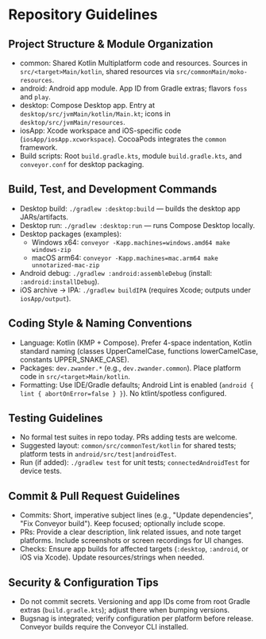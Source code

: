# Repository Guidelines

## Project Structure & Module Organization
- common: Shared Kotlin Multiplatform code and resources. Sources in `src/<target>Main/kotlin`, shared resources via `src/commonMain/moko-resources`.
- android: Android app module. App ID from Gradle extras; flavors `foss` and `play`.
- desktop: Compose Desktop app. Entry at `desktop/src/jvmMain/kotlin/Main.kt`; icons in `desktop/src/jvmMain/resources`.
- iosApp: Xcode workspace and iOS-specific code (`iosApp/iosApp.xcworkspace`). CocoaPods integrates the `common` framework.
- Build scripts: Root `build.gradle.kts`, module `build.gradle.kts`, and `conveyor.conf` for desktop packaging.

## Build, Test, and Development Commands
- Desktop build: `./gradlew :desktop:build` — builds the desktop app JARs/artifacts.
- Desktop run: `./gradlew :desktop:run` — runs Compose Desktop locally.
- Desktop packages (examples):
  - Windows x64: `conveyor -Kapp.machines=windows.amd64 make windows-zip`
  - macOS arm64: `conveyor -Kapp.machines=mac.arm64 make unnotarized-mac-zip`
- Android debug: `./gradlew :android:assembleDebug` (install: `:android:installDebug`).
- iOS archive → IPA: `./gradlew buildIPA` (requires Xcode; outputs under `iosApp/output`).

## Coding Style & Naming Conventions
- Language: Kotlin (KMP + Compose). Prefer 4-space indentation, Kotlin standard naming (classes UpperCamelCase, functions lowerCamelCase, constants UPPER_SNAKE_CASE).
- Packages: `dev.zwander.*` (e.g., `dev.zwander.common`). Place platform code in `src/<target>Main/kotlin`.
- Formatting: Use IDE/Gradle defaults; Android Lint is enabled (`android { lint { abortOnError=false } }`). No ktlint/spotless configured.

## Testing Guidelines
- No formal test suites in repo today. PRs adding tests are welcome.
- Suggested layout: `common/src/commonTest/kotlin` for shared tests; platform tests in `android/src/test|androidTest`.
- Run (if added): `./gradlew test` for unit tests; `connectedAndroidTest` for device tests.

## Commit & Pull Request Guidelines
- Commits: Short, imperative subject lines (e.g., "Update dependencies", "Fix Conveyor build"). Keep focused; optionally include scope.
- PRs: Provide a clear description, link related issues, and note target platforms. Include screenshots or screen recordings for UI changes.
- Checks: Ensure app builds for affected targets (`:desktop`, `:android`, or iOS via Xcode). Update resources/strings when needed.

## Security & Configuration Tips
- Do not commit secrets. Versioning and app IDs come from root Gradle extras (`build.gradle.kts`); adjust there when bumping versions.
- Bugsnag is integrated; verify configuration per platform before release. Conveyor builds require the Conveyor CLI installed.

